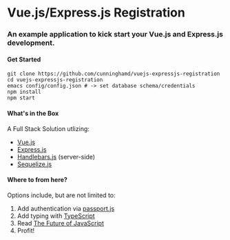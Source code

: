 # Vue.js/Express.js Registration
### An example application to kick start your Vue.js and Express.js development.

#### Get Started
```
git clone https://github.com/cunninghamd/vuejs-expressjs-registration
cd vuejs-expressjs-registration
emacs config/config.json # -> set database schema/credentials
npm install
npm start
```

#### What's in the Box
A Full Stack Solution utlizing:

- [Vue.js](https://vuejs.org/)
- [Express.js](https://expressjs.com/)
- [Handlebars.js](http://handlebarsjs.com/) (server-side)
- [Sequelize.js](http://docs.sequelizejs.com/en/latest/)

#### Where to from here?
Options include, but are not limited to:

1. Add authentication via [passport.js](http://passportjs.org/)
2. Add typing with [TypeScript](https://www.typescriptlang.org/)
3. Read [The Future of JavaScript](http://www.telerik.com/campaigns/kendo-ui/javascript-future)
4. Profit!
